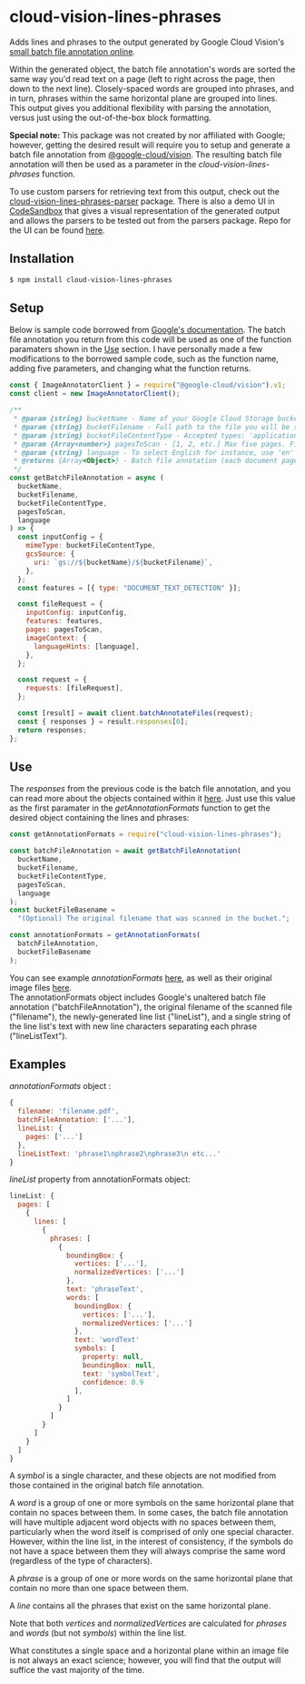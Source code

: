 # cloud-vision-lines-phrases

Adds lines and phrases to the output generated by Google Cloud Vision's [small batch file annotation online](https://cloud.google.com/vision/docs/file-small-batch).

Within the generated object, the batch file annotation's words are sorted the same way you'd read text on a page (left to right across the page, then down to the next line). Closely-spaced words are grouped into phrases, and in turn, phrases within the same horizontal plane are grouped into lines. This output gives you additional flexibility with parsing the annotation, versus just using the out-of-the-box block formatting.

**Special note:** This package was not created by nor affiliated with Google; however, getting the desired result will require you
to setup and generate a batch file annotation from [@google-cloud/vision](https://www.npmjs.com/package/@google-cloud/vision).
The resulting batch file annotation will then be used as a parameter in the _cloud-vision-lines-phrases_ function.

To use custom parsers for retrieving text from this output, check out the [cloud-vision-lines-phrases-parser](https://www.npmjs.com/package/cloud-vision-lines-phrases-parser) package. There is also a demo UI in [CodeSandbox](https://githubbox.com/parsec209/cloud-vision-lines-phrases-parser-ui) that gives a visual representation of the generated output and allows the parsers to be tested out from the parsers package. Repo for the UI can be found [here](https://github.com/parsec209/cloud-vision-lines-phrases-parser-ui).

## Installation

```sh
$ npm install cloud-vision-lines-phrases
```

## Setup

Below is sample code borrowed from [Google's documentation](https://cloud.google.com/vision/docs/file-small-batch#storage-file). The batch file annotation
you return from this code will be used as one of the function paramaters shown in the [Use](#use) section. I have personally made a few modifications to the borrowed sample code, such as the function name, adding five parameters, and changing what the function returns.

```js
const { ImageAnnotatorClient } = require("@google-cloud/vision").v1;
const client = new ImageAnnotatorClient();

/**
 * @param {string} bucketName - Name of your Google Cloud Storage bucket
 * @param {string} bucketFilename - Full path to the file you will be scanning in the bucket
 * @param {string} bucketFileContentType - Accepted types: 'application/pdf', 'image/tiff', or 'image/gif'
 * @param {Array<number>} pagesToScan - [1, 2, etc.] Max five pages. First page starts at 1, Last page at -1
 * @param {string} language - To select English for instance, use 'en'
 * @returns {Array<Object>} - Batch file annotation (each document page is an object)
 */
const getBatchFileAnnotation = async (
  bucketName,
  bucketFilename,
  bucketFileContentType,
  pagesToScan,
  language
) => {
  const inputConfig = {
    mimeType: bucketFileContentType,
    gcsSource: {
      uri: `gs://${bucketName}/${bucketFilename}`,
    },
  };
  const features = [{ type: "DOCUMENT_TEXT_DETECTION" }];

  const fileRequest = {
    inputConfig: inputConfig,
    features: features,
    pages: pagesToScan,
    imageContext: {
      languageHints: [language],
    },
  };

  const request = {
    requests: [fileRequest],
  };

  const [result] = await client.batchAnnotateFiles(request);
  const { responses } = result.responses[0];
  return responses;
};
```

## Use

The _responses_ from the previous code is the batch file annotation, and you can read more about the objects contained within it [here](https://cloud.google.com/vision/docs/reference/rest/v1/AnnotateImageResponse). Just use this value as the first paramater in the _getAnnotationFormats_ function to get the desired object containing the lines and phrases:

```js
const getAnnotationFormats = require("cloud-vision-lines-phrases");

const batchFileAnnotation = await getBatchFileAnnotation(
  bucketName,
  bucketFilename,
  bucketFileContentType,
  pagesToScan,
  language
);
const bucketFileBasename =
  "(Optional) The original filename that was scanned in the bucket.";

const annotationFormats = getAnnotationFormats(
  batchFileAnnotation,
  bucketFileBasename
);
```

You can see example _annotationFormats_ [here](https://github.com/parsec209/cloud-vision-lines-phrases/tree/main/test/formattedAnnotations), as well as their original image files [here](https://github.com/parsec209/cloud-vision-lines-phrases/tree/main/test/originalFiles).  
The annotationFormats object includes Google's unaltered batch file annotation ("batchFileAnnotation"), the original filename of the scanned file ("filename"), the newly-generated line list ("lineList"), and a single string of the line list's text with new line characters separating each phrase ("lineListText").

## Examples

_annotationFormats_ object :

```js
{
  filename: 'filename.pdf',
  batchFileAnnotation: ['...'],
  lineList: {
    pages: ['...']
  },
  lineListText: 'phrase1\nphrase2\nphrase3\n etc...'
}

```

_lineList_ property from annotationFormats object:

```js
lineList: {
  pages: [
    {
      lines: [
        {
          phrases: [
            {
              boundingBox: {
                vertices: ['...'],
                normalizedVertices: ['...']
              },
              text: 'phraseText',
              words: [
                boundingBox: {
                  vertices: ['...'],
                  normalizedVertices: ['...']
                },
                text: 'wordText'
                symbols: [
                  property: null,
                  boundingBox: null,
                  text: 'symbolText',
                  confidence: 0.9
                ],
              ]
            }
          ]
        }
      ]
    }
  ]
}
```

A _symbol_ is a single character, and these objects are not modified from those contained in the original batch file annotation.

A _word_ is a group of one or more symbols on the same horizontal plane that contain no spaces between them. In some cases, the batch file annotation will have multiple adjacent word objects with no spaces between them, particularly when the word itself is comprised of only one special character. However, within the line list, in the interest of consistency, if the symbols do not have a space between them they will always comprise the same word (regardless of the type of characters).

A _phrase_ is a group of one or more words on the same horizontal plane that contain no more than one space between them.

A _line_ contains all the phrases that exist on the same horizontal plane.

Note that both _vertices_ and _normalizedVertices_ are calculated for _phrases_ and _words_ (but not _symbols_) within the line list.

What constitutes a single space and a horizontal plane within an image file is not always an exact science; however, you will find that the output will suffice the vast majority of the time.
